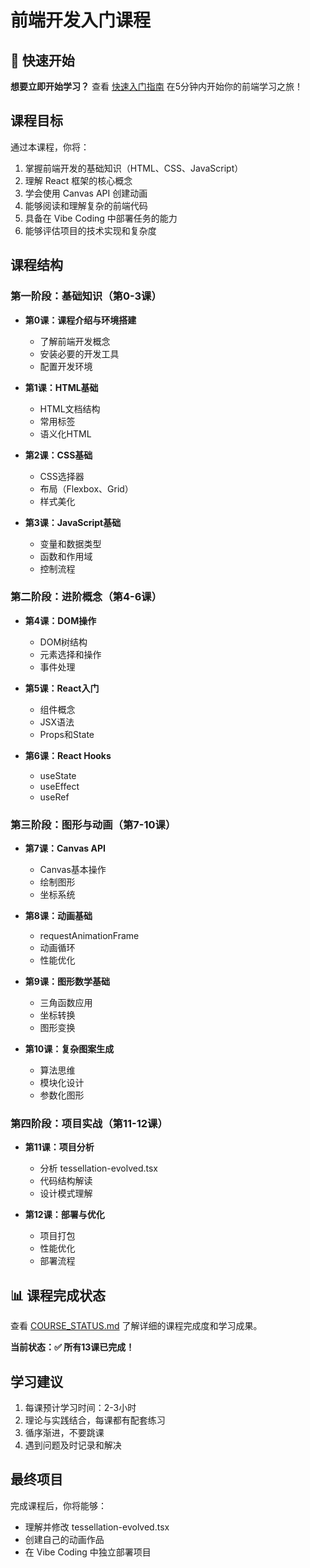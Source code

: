 # 前端开发入门课程

## 🚀 快速开始

**想要立即开始学习？** 查看 [快速入门指南](./QUICK_START.md) 在5分钟内开始你的前端学习之旅！

## 课程目标

通过本课程，你将：

1. 掌握前端开发的基础知识（HTML、CSS、JavaScript）
2. 理解 React 框架的核心概念
3. 学会使用 Canvas API 创建动画
4. 能够阅读和理解复杂的前端代码
5. 具备在 Vibe Coding 中部署任务的能力
6. 能够评估项目的技术实现和复杂度

## 课程结构

### 第一阶段：基础知识（第0-3课）

- **第0课：课程介绍与环境搭建**
  - 了解前端开发概念
  - 安装必要的开发工具
  - 配置开发环境

- **第1课：HTML基础**
  - HTML文档结构
  - 常用标签
  - 语义化HTML

- **第2课：CSS基础**
  - CSS选择器
  - 布局（Flexbox、Grid）
  - 样式美化

- **第3课：JavaScript基础**
  - 变量和数据类型
  - 函数和作用域
  - 控制流程

### 第二阶段：进阶概念（第4-6课）

- **第4课：DOM操作**
  - DOM树结构
  - 元素选择和操作
  - 事件处理

- **第5课：React入门**
  - 组件概念
  - JSX语法
  - Props和State

- **第6课：React Hooks**
  - useState
  - useEffect
  - useRef

### 第三阶段：图形与动画（第7-10课）

- **第7课：Canvas API**
  - Canvas基本操作
  - 绘制图形
  - 坐标系统

- **第8课：动画基础**
  - requestAnimationFrame
  - 动画循环
  - 性能优化

- **第9课：图形数学基础**
  - 三角函数应用
  - 坐标转换
  - 图形变换

- **第10课：复杂图案生成**
  - 算法思维
  - 模块化设计
  - 参数化图形

### 第四阶段：项目实战（第11-12课）

- **第11课：项目分析**
  - 分析 tessellation-evolved.tsx
  - 代码结构解读
  - 设计模式理解

- **第12课：部署与优化**
  - 项目打包
  - 性能优化
  - 部署流程

## 📊 课程完成状态

查看 [COURSE_STATUS.md](./COURSE_STATUS.md) 了解详细的课程完成度和学习成果。

**当前状态：✅ 所有13课已完成！**

## 学习建议

1. 每课预计学习时间：2-3小时
2. 理论与实践结合，每课都有配套练习
3. 循序渐进，不要跳课
4. 遇到问题及时记录和解决

## 最终项目

完成课程后，你将能够：

- 理解并修改 tessellation-evolved.tsx
- 创建自己的动画作品
- 在 Vibe Coding 中独立部署项目
